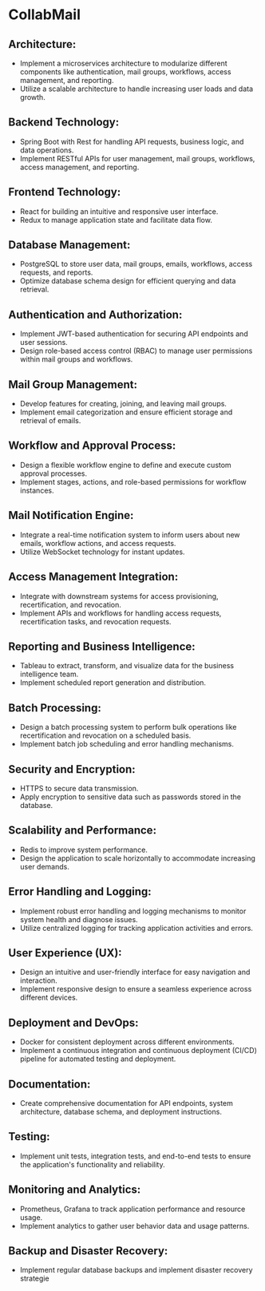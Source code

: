 # CollabMail

## Architecture:
- Implement a microservices architecture to modularize different components like authentication, mail groups, workflows, access management, and reporting.
- Utilize a scalable architecture to handle increasing user loads and data growth.
## Backend Technology:
- Spring Boot with Rest for handling API requests, business logic, and data operations.
- Implement RESTful APIs for user management, mail groups, workflows, access management, and reporting.
## Frontend Technology:
- React for building an intuitive and responsive user interface.
- Redux to manage application state and facilitate data flow.
## Database Management:
- PostgreSQL to store user data, mail groups, emails, workflows, access requests, and reports.
- Optimize database schema design for efficient querying and data retrieval.
## Authentication and Authorization:
- Implement JWT-based authentication for securing API endpoints and user sessions.
- Design role-based access control (RBAC) to manage user permissions within mail groups and workflows.
## Mail Group Management:
- Develop features for creating, joining, and leaving mail groups.
- Implement email categorization and ensure efficient storage and retrieval of emails.
## Workflow and Approval Process:
- Design a flexible workflow engine to define and execute custom approval processes.
- Implement stages, actions, and role-based permissions for workflow instances.
## Mail Notification Engine:
- Integrate a real-time notification system to inform users about new emails, workflow actions, and access requests.
- Utilize WebSocket technology for instant updates.
## Access Management Integration:
- Integrate with downstream systems for access provisioning, recertification, and revocation.
- Implement APIs and workflows for handling access requests, recertification tasks, and revocation requests.
## Reporting and Business Intelligence:
- Tableau to extract, transform, and visualize data for the business intelligence team.
- Implement scheduled report generation and distribution.
## Batch Processing:
- Design a batch processing system to perform bulk operations like recertification and revocation on a scheduled basis.
- Implement batch job scheduling and error handling mechanisms.
## Security and Encryption:
- HTTPS to secure data transmission.
- Apply encryption to sensitive data such as passwords stored in the database.
## Scalability and Performance:
- Redis to improve system performance.
- Design the application to scale horizontally to accommodate increasing user demands.
## Error Handling and Logging:
- Implement robust error handling and logging mechanisms to monitor system health and diagnose issues.
- Utilize centralized logging for tracking application activities and errors.
## User Experience (UX):
- Design an intuitive and user-friendly interface for easy navigation and interaction.
- Implement responsive design to ensure a seamless experience across different devices.
## Deployment and DevOps:
- Docker for consistent deployment across different environments.
- Implement a continuous integration and continuous deployment (CI/CD) pipeline for automated testing and deployment.
## Documentation:
- Create comprehensive documentation for API endpoints, system architecture, database schema, and deployment instructions.
## Testing:
- Implement unit tests, integration tests, and end-to-end tests to ensure the application's functionality and reliability.
## Monitoring and Analytics:
- Prometheus, Grafana to track application performance and resource usage.
- Implement analytics to gather user behavior data and usage patterns.
## Backup and Disaster Recovery:
- Implement regular database backups and implement disaster recovery strategie
